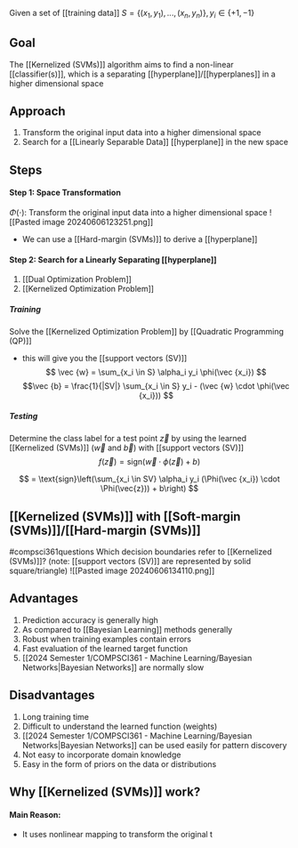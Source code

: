 Given a set of [[training data]] $S = \{(x_1, y_1), ..., (x_n, y_n)\}, y_i \in \{+1, -1\}$
## Goal
The [[Kernelized (SVMs)]] algorithm aims to find a non-linear [[classifier(s)]], which is a separating [[hyperplane]]/[[hyperplanes]] in a higher dimensional space
## Approach
1. Transform the original input data into a higher dimensional space
2. Search for a [[Linearly Separable Data]] [[hyperplane]] in the new space
## Steps
#### Step 1: Space Transformation
$\Phi(\cdot)$: Transform the original input data into a higher dimensional space
![[Pasted image 20240606123251.png]]
- We can use a [[Hard-margin (SVMs)]] to derive a [[hyperplane]]
#### Step 2: Search for a Linearly Separating [[hyperplane]]
1. [[Dual Optimization Problem]]
2. [[Kernelized Optimization Problem]]

##### **Training**
Solve the [[Kernelized Optimization Problem]] by [[Quadratic Programming (QP)]] 
- this will give you the [[support vectors (SV)]]
		$$ \vec {w} = \sum_{x_i \in S} \alpha_i y_i \phi(\vec {x_i}) $$$$\vec {b} = \frac{1}{|SV|} \sum_{x_i \in S} y_i - (\vec {w} \cdot \phi(\vec {x_i})) $$
##### Testing
Determine the class label for a test point $\vec {z}$ by using the learned [[Kernelized (SVMs)]] ($\vec {w}$ and $\vec {b}$) with [[support vectors (SV)]]
$$
f(\vec {z}) = \text{sign}(\vec{w} \cdot \phi(\vec {z}) + b)
$$

$$
= \text{sign}\left(\sum_{x_i \in SV} \alpha_i y_i (\Phi(\vec {x_i}) \cdot \Phi(\vec{z})) + b\right)
$$
## [[Kernelized (SVMs)]] with [[Soft-margin (SVMs)]]/[[Hard-margin (SVMs)]]
#compsci361questions 
Which decision boundaries refer to [[Kernelized (SVMs)]]? (note: [[support vectors (SV)]] are represented by solid square/triangle)
![[Pasted image 20240606134110.png]]
## Advantages
1. Prediction accuracy is generally high
2. As compared to [[Bayesian Learning]] methods generally
3. Robust when training examples contain errors
4. Fast evaluation of the learned target function
5. [[2024 Semester 1/COMPSCI361 - Machine Learning/Bayesian Networks|Bayesian Networks]] are normally slow
## Disadvantages
1. Long training time
2. Difficult to understand the learned function (weights)
3. [[2024 Semester 1/COMPSCI361 - Machine Learning/Bayesian Networks|Bayesian Networks]] can be used easily for pattern discovery
4. Not easy to incorporate domain knowledge
5. Easy in the form of priors on the data or distributions
## Why [[Kernelized (SVMs)]] work?
####  Main Reason:
- It uses nonlinear mapping to transform the original t